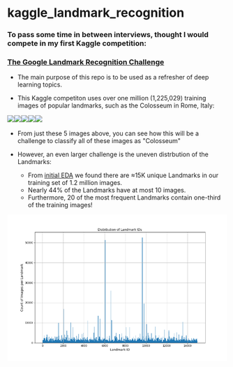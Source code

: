 # kaggle_landmark_recognition

### To pass some time in between interviews, thought I would compete in my first Kaggle competition:
### [The Google Landmark Recognition Challenge](https://www.kaggle.com/c/landmark-recognition-challenge) 

- The main purpose of this repo is to be used as a refresher of deep learning topics.

- This Kaggle competiton uses over one million (1,225,029) training images of popular landmarks, such as the Colosseum in Rome, Italy: 

<img height="240px" src="http://lh3.ggpht.com/-KXyELwqwp_Q/Ry-qmQAqwUI/AAAAAAAAAoU/SUt6osy86xk/s1600/" /><img height="240px"  src="http://lh3.ggpht.com/-GtgCG7ZNNDw/TWWRUVMMpUI/AAAAAAAAC00/AUNX8bd957w/s1600/" /><img height="240px" src="http://lh6.ggpht.com/-Xc0B_C_xpfc/RsIor9h8-SI/AAAAAAAABK0/d6gJYx06eKI/s1600/" /><img height="240px" src="https://lh3.googleusercontent.com/-r7w0c7chrC8/TKvJKIyP-yI/AAAAAAAAAbE/G1GYmt5t-bg/s1600/" /><img height="240px" src='https://lh6.googleusercontent.com/-WWD-eozFRkU/THaxcSSu-BI/AAAAAAAANfQ/T4H7_pXuo0A/s1600/' />

- From just these 5 images above, you can see how this will be a challenge to classify all of these images as "Colosseum"

- However, an even larger challenge is the uneven distrbution of the Landmarks:
    + From [initial EDA](eda_training_data.ipynb) we found there are ≈15K unique Landmarks in our training set of 1.2 million images.
    + Nearly 44% of the Landmarks have at most 10 images.
    + Furthermore, 20 of the most frequent Landmarks contain one-third of the training images!

![Landmark Distribution](/images/landmark_dist.png)

